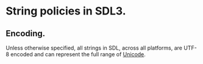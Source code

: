 # String policies in SDL3.

## Encoding.

Unless otherwise specified, all strings in SDL, across all platforms, are
UTF-8 encoded and can represent the full range of [Unicode](https://unicode.org).

